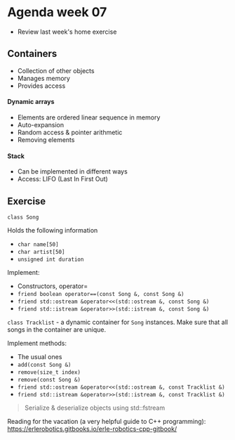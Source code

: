 # Agenda week 07
* Review last week's home exercise
## Containers
* Collection of other objects
* Manages memory
* Provides access
#### Dynamic arrays
* Elements are ordered linear sequence in memory
* Auto-expansion
* Random access & pointer arithmetic
* Removing elements
#### Stack
* Can be implemented in different ways
* Access: LIFO (Last In First Out)
##  Exercise
`class Song`

Holds the following information
* `char name[50]`
* `char artist[50]`
* `unsigned int duration`

Implement:
* Constructors, operator=
* `friend boolean operator==(const Song &, const Song &)`
* `friend std::ostream &operator<<(std::ostream &, const Song &)`
* `friend std::istream &operator>>(std::istream &, const Song &)`

`class Tracklist` - a dynamic container for `Song` instances.
Make sure that all songs in the container are unique.

Implement methods:
* The usual ones
* `add(const Song &)`
* `remove(size_t index)`
* `remove(const Song &)`
* `friend std::ostream &operator<<(std::ostream &, const Tracklist &)`
* `friend std::istream &operator>>(std::istream &, const Tracklist &)`

> Serialize & deserialize objects using std::fstream

Reading for the vacation (a very helpful guide to C++ programming):
https://erlerobotics.gitbooks.io/erle-robotics-cpp-gitbook/